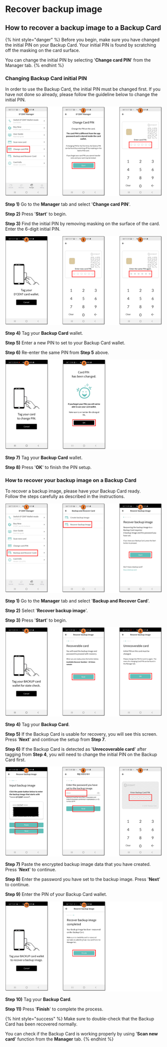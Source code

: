 # Recover backup image

## How to recover a backup image to a Backup Card

{% hint style="danger" %}
Before you begin, make sure you have changed the initial PIN on your Backup Card. Your initial PIN is found by scratching off the masking on the card surface.

You can change the initial PIN by selecting '**Change card PIN**' from the Manager tab.
{% endhint %}

### Changing Backup Card initial PIN

In order to use the Backup Card, the initial PIN must be changed first. If you have not done so already, please follow the guideline below to change the initial PIN.

![](../../.gitbook/assets/14%20%281%29.png)

**Step 1\)** Go to the **Manager** tab and select '**Change card PIN**'. 

**Step 2\)** Press '**Start**' to begin.

**Step 3\)** Find the initial PIN by removing masking on the surface of the card. Enter the 6-digit initial PIN.

![](../../.gitbook/assets/15.png)

**Step 4\)** Tag your **Backup Card** wallet. 

**Step 5\)** Enter a new PIN to set to your Backup Card wallet.

**Step 6\)** Re-enter the same PIN from **Step 5** above.

![](../../.gitbook/assets/16.png)

**Step 7\)** Tag your **Backup Card** wallet. 

**Step 8\)** Press '**OK**' to finish the PIN setup.



### How to recover your backup image on a Backup Card

To recover a backup image,  please have your Backup Card ready.  
Follow the steps carefully as described in the instructions.

![](../../.gitbook/assets/17.png)

**Step 1\)** Go to the **Manager** tab and select '**Backup and Recover Card**'. 

**Step 2\)** Select '**Recover backup image**'.

**Step 3\)** Press '**Start**' to begin.

![](../../.gitbook/assets/18.png)

**Step 4\)** Tag your **Backup Card**. 

**Step 5\)** If the Backup Card is usable for recovery, you will see this screen. Press '**Next**' and continue the setup from **Step 7**.  

**Step 6\)** If the Backup Card is detected as '**Unrecoverable card**' after tagging from **Step 4**, you will need to change the initial PIN on the Backup Card first.

![](../../.gitbook/assets/19.png)

**Step 7\)** Paste the encrypted backup image data that you have created. Press '**Next**' to continue.

**Step 8\)** Enter the password you have set to the backup image. Press '**Next**' to continue.

**Step 9\)** Enter the PIN of your Backup Card wallet.

![](../../.gitbook/assets/20.png)

**Step 10\)** Tag your **Backup Card**.

**Step 11\)** Press '**Finish**' to complete the process.

{% hint style="success" %}
Make sure to double-check that the Backup Card has been recovered normally. 

You can check if the Backup Card is working properly by using '**Scan new card**' function from the **Manager** tab. 
{% endhint %}





